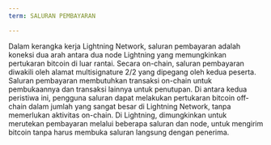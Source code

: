 ```yaml
---
term: SALURAN PEMBAYARAN

---
```

Dalam kerangka kerja Lightning Network, saluran pembayaran adalah koneksi dua arah antara dua node Lightning yang memungkinkan pertukaran bitcoin di luar rantai. Secara on-chain, saluran pembayaran diwakili oleh alamat multisignature 2/2 yang dipegang oleh kedua peserta. Saluran pembayaran membutuhkan transaksi on-chain untuk pembukaannya dan transaksi lainnya untuk penutupan. Di antara kedua peristiwa ini, pengguna saluran dapat melakukan pertukaran bitcoin off-chain dalam jumlah yang sangat besar di Lightning Network, tanpa memerlukan aktivitas on-chain. Di Lightning, dimungkinkan untuk merutekan pembayaran melalui beberapa saluran dan node, untuk mengirim bitcoin tanpa harus membuka saluran langsung dengan penerima.